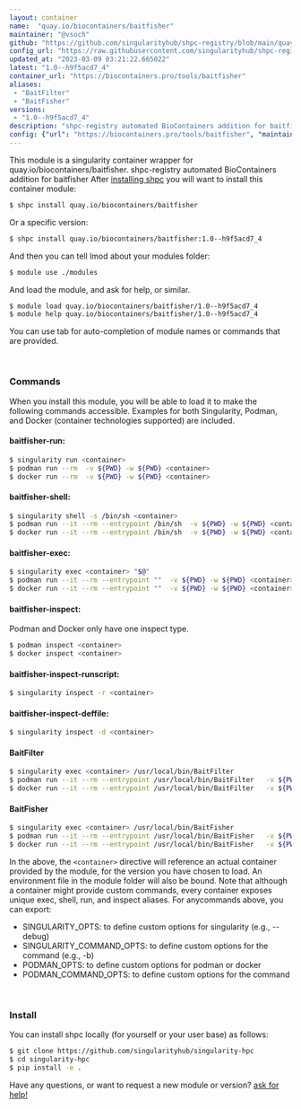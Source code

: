 ```yaml
---
layout: container
name:  "quay.io/biocontainers/baitfisher"
maintainer: "@vsoch"
github: "https://github.com/singularityhub/shpc-registry/blob/main/quay.io/biocontainers/baitfisher/container.yaml"
config_url: "https://raw.githubusercontent.com/singularityhub/shpc-registry/main/quay.io/biocontainers/baitfisher/container.yaml"
updated_at: "2023-03-09 03:21:22.665022"
latest: "1.0--h9f5acd7_4"
container_url: "https://biocontainers.pro/tools/baitfisher"
aliases:
 - "BaitFilter"
 - "BaitFisher"
versions:
 - "1.0--h9f5acd7_4"
description: "shpc-registry automated BioContainers addition for baitfisher"
config: {"url": "https://biocontainers.pro/tools/baitfisher", "maintainer": "@vsoch", "description": "shpc-registry automated BioContainers addition for baitfisher", "latest": {"1.0--h9f5acd7_4": "sha256:2df41913a7c8553153e0343bc96f32a5bf47ee90215c5275fb82d4d57a1be6e2"}, "tags": {"1.0--h9f5acd7_4": "sha256:2df41913a7c8553153e0343bc96f32a5bf47ee90215c5275fb82d4d57a1be6e2"}, "docker": "quay.io/biocontainers/baitfisher", "aliases": {"BaitFilter": "/usr/local/bin/BaitFilter", "BaitFisher": "/usr/local/bin/BaitFisher"}}
---
```


This module is a singularity container wrapper for quay.io/biocontainers/baitfisher.
shpc-registry automated BioContainers addition for baitfisher
After [installing shpc](#install) you will want to install this container module:


```bash
$ shpc install quay.io/biocontainers/baitfisher
```

Or a specific version:

```bash
$ shpc install quay.io/biocontainers/baitfisher:1.0--h9f5acd7_4
```

And then you can tell lmod about your modules folder:

```bash
$ module use ./modules
```

And load the module, and ask for help, or similar.

```bash
$ module load quay.io/biocontainers/baitfisher/1.0--h9f5acd7_4
$ module help quay.io/biocontainers/baitfisher/1.0--h9f5acd7_4
```

You can use tab for auto-completion of module names or commands that are provided.

<br>

### Commands

When you install this module, you will be able to load it to make the following commands accessible.
Examples for both Singularity, Podman, and Docker (container technologies supported) are included.

#### baitfisher-run:

```bash
$ singularity run <container>
$ podman run --rm  -v ${PWD} -w ${PWD} <container>
$ docker run --rm  -v ${PWD} -w ${PWD} <container>
```

#### baitfisher-shell:

```bash
$ singularity shell -s /bin/sh <container>
$ podman run --it --rm --entrypoint /bin/sh  -v ${PWD} -w ${PWD} <container>
$ docker run --it --rm --entrypoint /bin/sh  -v ${PWD} -w ${PWD} <container>
```

#### baitfisher-exec:

```bash
$ singularity exec <container> "$@"
$ podman run --it --rm --entrypoint ""  -v ${PWD} -w ${PWD} <container> "$@"
$ docker run --it --rm --entrypoint ""  -v ${PWD} -w ${PWD} <container> "$@"
```

#### baitfisher-inspect:

Podman and Docker only have one inspect type.

```bash
$ podman inspect <container>
$ docker inspect <container>
```

#### baitfisher-inspect-runscript:

```bash
$ singularity inspect -r <container>
```

#### baitfisher-inspect-deffile:

```bash
$ singularity inspect -d <container>
```


#### BaitFilter

```bash
$ singularity exec <container> /usr/local/bin/BaitFilter
$ podman run --it --rm --entrypoint /usr/local/bin/BaitFilter   -v ${PWD} -w ${PWD} <container> -c " $@"
$ docker run --it --rm --entrypoint /usr/local/bin/BaitFilter   -v ${PWD} -w ${PWD} <container> -c " $@"
```


#### BaitFisher

```bash
$ singularity exec <container> /usr/local/bin/BaitFisher
$ podman run --it --rm --entrypoint /usr/local/bin/BaitFisher   -v ${PWD} -w ${PWD} <container> -c " $@"
$ docker run --it --rm --entrypoint /usr/local/bin/BaitFisher   -v ${PWD} -w ${PWD} <container> -c " $@"
```



In the above, the `<container>` directive will reference an actual container provided
by the module, for the version you have chosen to load. An environment file in the
module folder will also be bound. Note that although a container
might provide custom commands, every container exposes unique exec, shell, run, and
inspect aliases. For anycommands above, you can export:

 - SINGULARITY_OPTS: to define custom options for singularity (e.g., --debug)
 - SINGULARITY_COMMAND_OPTS: to define custom options for the command (e.g., -b)
 - PODMAN_OPTS: to define custom options for podman or docker
 - PODMAN_COMMAND_OPTS: to define custom options for the command

<br>

### Install

You can install shpc locally (for yourself or your user base) as follows:

```bash
$ git clone https://github.com/singularityhub/singularity-hpc
$ cd singularity-hpc
$ pip install -e .
```

Have any questions, or want to request a new module or version? [ask for help!](https://github.com/singularityhub/singularity-hpc/issues)